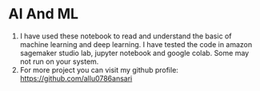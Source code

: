 # AI And ML 
1. I have used these notebook to read and understand the basic of machine learning and deep learning. I have tested the code in amazon sagemaker studio lab, jupyter notebook and google colab. Some may not run on your system.
2. For more project you can visit my github profile: https://github.com/allu0786ansari
